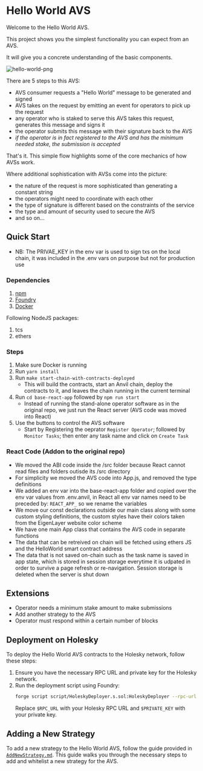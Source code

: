 # Hello World AVS

Welcome to the Hello World AVS.

This project shows you the simplest functionality you can expect from an AVS.

It will give you a concrete understanding of the basic components.

![hello-world-png](./assets/hello-world-diagram.png)

There are 5 steps to this AVS:
- AVS consumer requests a "Hello World" message to be generated and signed
- AVS takes on the request by emitting an event for operators to pick up the request
- any operator who is staked to serve this AVS takes this request, generates this message and signs it
- the operator submits this message with their signature back to the AVS
- *if the operator is in fact registered to the AVS and has the minimum needed stake, the submission is accepted*

That's it. This simple flow highlights some of the core mechanics of how AVSs work.

Where additional sophistication with AVSs come into the picture:
- the nature of the request is more sophisticated than generating a constant string
- the operators might need to coordinate with each other
- the type of signature is different based on the constraints of the service
- the type and amount of security used to secure the AVS
- and so on...

## Quick Start

- NB: The PRIVAE_KEY in the env var is used to sign txs on the local chain, it was included in the .env vars on purpose but not for production use

### Dependencies

1. [npm](https://docs.npmjs.com/downloading-and-installing-node-js-and-npm)
2. [Foundry](https://getfoundry.sh/)
3. [Docker](https://www.docker.com/get-started/)

Following NodeJS packages:
1. tcs
2. ethers

### Steps

1. Make sure Docker is running
2. Run `yarn install`
3. Run `make start-chain-with-contracts-deployed`
    * This will build the contracts, start an Anvil chain, deploy the contracts to it, and leaves the chain running in the current terminal
4. Run `cd base-react-app` followed by `npm run start`
    * Instead of running the stand-alone operator software as in the original repo, we just run the React server (AVS code was moved into React)
5. Use the buttons to control the AVS  software
    * Start by Registering the oeprator `Register Operator`; followed by `Monitor Tasks`; then enter any task name and click on `Create Task`

### React Code (Addon to the original repo)
- We moved the ABI code inside the /src folder because React cannot read files and folders outisde its /src directory
- For simplicity we moved the AVS code into App.js, and removed the type definitions 
- We added an env var into the base-react-app folder and copied over the env var values from .env.anvil, in React all env var names need to be preceded by: `REACT_APP_` so we rename the variables
- We move our const declarations outside our main class along with some custom styling definitions,
the custom styles have their colors taken from the EigenLayer website color scheme
- We have one main App class that contains the AVS code in separate functions
- The data that can be retreived on chain will be fetched using ethers JS and the HelloWorld smart contract address
- The data that is not saved on-chain such as the task name is saved in app state, which is stored in session storage everytime it is udpated
in order to survive a page refresh or re-navigation. Session storage is deleted when the server is shut down

## Extensions

- Operator needs a minimum stake amount to make submissions
- Add another strategy to the AVS
- Operator must respond within a certain number of blocks

## Deployment on Holesky

To deploy the Hello World AVS contracts to the Holesky network, follow these steps:

1. Ensure you have the necessary RPC URL and private key for the Holesky network.
2. Run the deployment script using Foundry:
    ```bash
    forge script script/HoleskyDeployer.s.sol:HoleskyDeployer --rpc-url $RPC_URL --private-key $PRIVATE_KEY --broadcast -vvvv
    ```
    Replace `$RPC_URL` with your Holesky RPC URL and `$PRIVATE_KEY` with your private key.

## Adding a New Strategy

To add a new strategy to the Hello World AVS, follow the guide provided in [`AddNewStrategy.md`](https://github.com/Layr-Labs/hello-world-avs/blob/master/AddNewStrategy.md). This guide walks you through the necessary steps to add and whitelist a new strategy for the AVS.